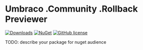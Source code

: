 # Umbraco .Community .Rollback Previewer 

[![Downloads](https://img.shields.io/nuget/dt/Umbraco.Community.Umbraco.Community.RollbackPreviewer?color=cc9900)](https://www.nuget.org/packages/Umbraco.Community.Umbraco.Community.RollbackPreviewer/)
[![NuGet](https://img.shields.io/nuget/vpre/Umbraco.Community.Umbraco.Community.RollbackPreviewer?color=0273B3)](https://www.nuget.org/packages/Umbraco.Community.Umbraco.Community.RollbackPreviewer)
[![GitHub license](https://img.shields.io/github/license/Rockerby/Umbraco.Community.RollbackPreviewer?color=8AB803)](https://github.com/Rockerby/Umbraco.Community.RollbackPreviewer/blob/main/LICENSE)

TODO: describe your package for nuget audience